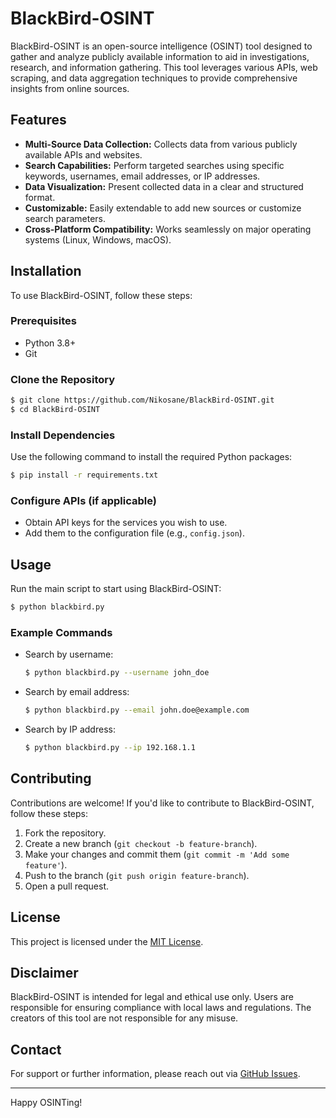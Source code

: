 # BlackBird-OSINT

BlackBird-OSINT is an open-source intelligence (OSINT) tool designed to gather and analyze publicly available information to aid in investigations, research, and information gathering. This tool leverages various APIs, web scraping, and data aggregation techniques to provide comprehensive insights from online sources.

## Features

- **Multi-Source Data Collection:** Collects data from various publicly available APIs and websites.
- **Search Capabilities:** Perform targeted searches using specific keywords, usernames, email addresses, or IP addresses.
- **Data Visualization:** Present collected data in a clear and structured format.
- **Customizable:** Easily extendable to add new sources or customize search parameters.
- **Cross-Platform Compatibility:** Works seamlessly on major operating systems (Linux, Windows, macOS).

## Installation

To use BlackBird-OSINT, follow these steps:

### Prerequisites

- Python 3.8+
- Git

### Clone the Repository

```bash
$ git clone https://github.com/Nikosane/BlackBird-OSINT.git
$ cd BlackBird-OSINT
```
### Install Dependencies

Use the following command to install the required Python packages:

```bash
$ pip install -r requirements.txt
```

### Configure APIs (if applicable)

- Obtain API keys for the services you wish to use.
- Add them to the configuration file (e.g., `config.json`).

## Usage

Run the main script to start using BlackBird-OSINT:

```bash
$ python blackbird.py
```

### Example Commands

- Search by username:

  ```bash
  $ python blackbird.py --username john_doe
  ```

- Search by email address:

  ```bash
  $ python blackbird.py --email john.doe@example.com
  ```

- Search by IP address:

  ```bash
  $ python blackbird.py --ip 192.168.1.1
  ```

## Contributing

Contributions are welcome! If you'd like to contribute to BlackBird-OSINT, follow these steps:

1. Fork the repository.
2. Create a new branch (`git checkout -b feature-branch`).
3. Make your changes and commit them (`git commit -m 'Add some feature'`).
4. Push to the branch (`git push origin feature-branch`).
5. Open a pull request.

## License

This project is licensed under the [MIT License](LICENSE).

## Disclaimer

BlackBird-OSINT is intended for legal and ethical use only. Users are responsible for ensuring compliance with local laws and regulations. The creators of this tool are not responsible for any misuse.

## Contact

For support or further information, please reach out via [GitHub Issues](https://github.com/Nikosane/BlackBird-OSINT/issues).

---

Happy OSINTing!

